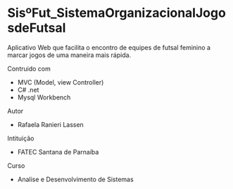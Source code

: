 # SisºFut_SistemaOrganizacionalJogosdeFutsal
  Aplicativo Web que facilita o encontro de equipes de futsal feminino a marcar jogos de uma maneira mais rápida.

Contruido com
 - MVC (Model, view Controller)
 - C# .net
 - Mysql Workbench

Autor
 - Rafaela Ranieri Lassen

Intituição
  - FATEC Santana de Parnaíba

Curso
  - Analise e Desenvolvimento de Sistemas 

